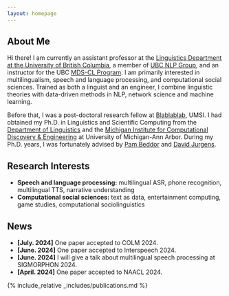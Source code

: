 ```yaml
---
layout: homepage
---
```


## About Me

Hi there! I am currently an assistant professor at the [Linguistics Department at the University of British Columbia](https://linguistics.ubc.ca/), a member of [UBC NLP Group](https://nlp.cs.ubc.ca/), and an instructor for the UBC [MDS-CL Program](https://masterdatascience.ubc.ca/programs/computational-linguistics). I am primarily interested in multilingualism, speech and language processing, and computational social sciences. Trained as both a linguist and an engineer, I combine linguistic theories with data-driven methods in NLP, network science and machine learning.

Before that, I was a post-doctoral research fellow at [Blablablab](https://blablablab.si.umich.edu/), UMSI. I had obtained my Ph.D. in Linguistics and Scientific Computing from the [Department of Linguistics](https://lsa.umich.edu/linguistics) and the [Michigan Institute for Computational Discovery & Engineering](https://micde.umich.edu/) at University of Michigan-Ann Arbor. During my Ph.D. years, I was fortunately advised by [Pam Beddor](https://lsa.umich.edu/linguistics/people/faculty/tenure-track-faculty/beddor.html) and [David Jurgens](https://jurgens.people.si.umich.edu/). 

## Research Interests

- **Speech and language processing:** multilingual ASR, phone recognition, multilingual TTS, narrative understanding
- **Computational social sciences:** text as data, entertainment computing, game studies, computational sociolinguistics

  
## News

- **[July. 2024]** One paper accepted to COLM 2024.
- **[June. 2024]** One paper accepted to Interspeech 2024.
- **[June. 2024]** I will give a talk about multilingual speech processing at SIGMORPHON 2024.
- **[April. 2024]** One paper accepted to NAACL 2024. 


{% include_relative _includes/publications.md %}

